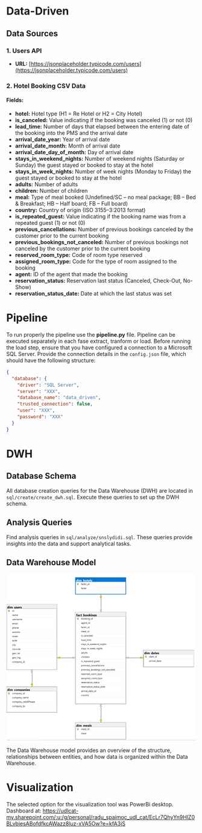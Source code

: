 # Data-Driven

## Data Sources
### 1. Users API

- **URL:** [https://jsonplaceholder.typicode.com/users](https://jsonplaceholder.typicode.com/users)

### 2. Hotel Booking CSV Data

#### Fields:

- **hotel:** Hotel type (H1 = Re Hotel or H2 = City Hotel)
- **is_canceled:** Value indicating if the booking was canceled (1) or not (0)
- **lead_time:** Number of days that elapsed between the entering date of the booking into the PMS and the arrival date
- **arrival_date_year:** Year of arrival date
- **arrival_date_month:** Month of arrival date
- **arrival_date_day_of_month:** Day of arrival date
- **stays_in_weekend_nights:** Number of weekend nights (Saturday or Sunday) the guest stayed or booked to stay at the hotel
- **stays_in_week_nights:** Number of week nights (Monday to Friday) the guest stayed or booked to stay at the hotel
- **adults:** Number of adults
- **children:** Number of children
- **meal:** Type of meal booked (Undefined/SC – no meal package; BB – Bed & Breakfast; HB – Half board; FB – Full board)
- **country:** Country of origin (ISO 3155–3:2013 format)
- **is_repeated_guest:** Value indicating if the booking name was from a repeated guest (1) or not (0)
- **previous_cancellations:** Number of previous bookings canceled by the customer prior to the current booking
- **previous_bookings_not_canceled:** Number of previous bookings not canceled by the customer prior to the current booking
- **reserved_room_type:** Code of room type reserved
- **assigned_room_type:** Code for the type of room assigned to the booking
- **agent:** ID of the agent that made the booking
- **reservation_status:** Reservation last status (Canceled, Check-Out, No-Show)
- **reservation_status_date:** Date at which the last status was set

# Pipeline
To run properly the pipeline use the **pipeline.py** file. Pipeline can be executed separately in each fase extract, tranform or load.
Before running the load step, ensure that you have configured a connection to a Microsoft SQL Server. Provide the connection details in the `config.json` file, which should have the following structure:

```json
{
  "database": {
    "driver": "SQL Server",
    "server": "XXX",
    "database_name": "data_driven",
    "trusted_connection": false,
    "user": "XXX",
    "password": "XXX"
  }
}
```



# DWH

## Database Schema

All database creation queries for the Data Warehouse (DWH) are located in `sql/create/create_dwh.sql`. Execute these queries to set up the DWH schema.

## Analysis Queries

Find analysis queries in `sql/analyze/snslydidi.sql`. These queries provide insights into the data and support analytical tasks.

## Data Warehouse Model

![DWH Model](dwh.png)

The Data Warehouse model provides an overview of the structure, relationships between entities, and how data is organized within the Data Warehouse.


# Visualization

The selected option for the visualization tool was PowerBi desktop. Dashboard at: https://udlcat-my.sharepoint.com/:u:/g/personal/radu_spaimoc_udl_cat/EcLr7QhyYn9HlZ0BLvbiesABofdfkcAWazz8luz-xVA5Ow?e=kfA3jS
